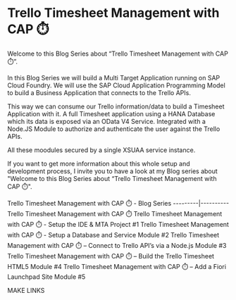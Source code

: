 # Trello Timesheet Management with CAP ⏱️

Welcome to this Blog Series about “Trello Timesheet Management with CAP ⏱️”. 

In this Blog Series we will build a Multi Target Application running on SAP Cloud Foundry.
We will use the SAP Cloud Application Programming Model to build a Business Application that connects to the Trello APIs.

This way we can consume our Trello information/data to build a Timesheet Application with it.
A full Timesheet application using a HANA Database which its data is exposed via an OData V4 Service.
Integrated with a Node.JS Module to authorize and authenticate the user against the Trello APIs.

All these moodules secured by a single XSUAA service instance.

If you want to get more information about this whole setup and development process, I invite you to have a look at my Blog series about "Welcome to this Blog Series about “Trello Timesheet Management with CAP ⏱️". 

Trello Timesheet Management with CAP ⏱️ - Blog Series
---------|----------
Trello Timesheet Management with CAP ⏱️ 
Trello Timesheet Management with CAP ⏱️ - Setup the IDE & MTA Project #1
Trello Timesheet Management with CAP ⏱️ -  Setup a Database and Service Module #2
Trello Timesheet Management with CAP ⏱️ – Connect to Trello API’s via a Node.js Module #3
Trello Timesheet Management with CAP ⏱️ – Build the Trello Timesheet HTML5 Module #4
Trello Timesheet Management with CAP ⏱️ – Add a Fiori Launchpad Site Module #5

MAKE LINKS

